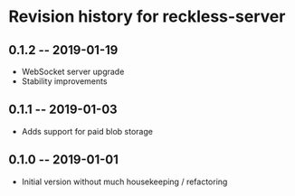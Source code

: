 # Revision history for reckless-server

## 0.1.2 -- 2019-01-19

* WebSocket server upgrade
* Stability improvements

## 0.1.1 -- 2019-01-03

* Adds support for paid blob storage

## 0.1.0 -- 2019-01-01

* Initial version without much housekeeping / refactoring
